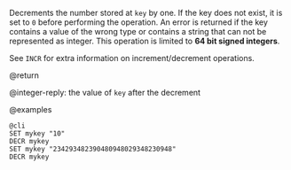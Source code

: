 Decrements the number stored at `key` by one. If the key does not exist, it
is set to `0` before performing the operation. An error is returned if the
key contains a value of the wrong type or contains a string that can not be
represented as integer. This operation is limited to **64 bit signed integers**.

See `INCR` for extra information on increment/decrement operations.

@return

@integer-reply: the value of `key` after the decrement

@examples

    @cli
    SET mykey "10"
    DECR mykey
    SET mykey "234293482390480948029348230948"
    DECR mykey
